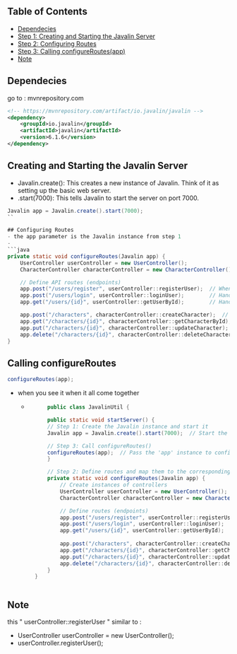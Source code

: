 ## Table of Contents
- [Dependecies](#dependecies)
- [Step 1: Creating and Starting the Javalin Server](#creating-and-starting-the-javalin-server)
- [Step 2: Configuring Routes](#configuring-routes)
- [Step 3: Calling configureRoutes(app)](#calling-configureRoutes)
- [Note](#note)

## Dependecies
go to : mvnrepository.com
```xml
<!-- https://mvnrepository.com/artifact/io.javalin/javalin -->
<dependency>
    <groupId>io.javalin</groupId>
    <artifactId>javalin</artifactId>
    <version>6.1.6</version>
</dependency>
```

## Creating and Starting the Javalin Server
- Javalin.create(): This creates a new instance of Javalin. Think of it as setting up the basic web server.
- .start(7000): This tells Javalin to start the server on port 7000. 
```java
Javalin app = Javalin.create().start(7000);
``

## Configuring Routes
- the app parameter is the Javalin instance from step 1
- 
```java
private static void configureRoutes(Javalin app) {
    UserController userController = new UserController();
    CharacterController characterController = new CharacterController();

    // Define API routes (endpoints)
    app.post("/users/register", userController::registerUser);  // When a POST request is made to /users/register, call registerUser
    app.post("/users/login", userController::loginUser);        // Handle POST requests to /users/login
    app.get("/users/{id}", userController::getUserById);        // Handle GET requests to /users/{id}

    app.post("/characters", characterController::createCharacter);  // Create a character
    app.get("/characters/{id}", characterController::getCharacterById);  // Get character by ID
    app.put("/characters/{id}", characterController::updateCharacter);  // Update a character
    app.delete("/characters/{id}", characterController::deleteCharacter);  // Delete a character
}
```

## Calling configureRoutes
```java
configureRoutes(app); 
```

- when you see it when it all come together 
    - ```java
            public class JavalinUtil {

            public static void startServer() {
            // Step 1: Create the Javalin instance and start it
            Javalin app = Javalin.create().start(7000);  // Start the server on port 7000

            // Step 3: Call configureRoutes() 
            configureRoutes(app);  // Pass the 'app' instance to configureRoutes
            }

            // Step 2: Define routes and map them to the corresponding controller methods
            private static void configureRoutes(Javalin app) {
                // Create instances of controllers
                UserController userController = new UserController();
                CharacterController characterController = new CharacterController();

                // Define routes (endpoints)
                app.post("/users/register", userController::registerUser);  // POST request to /users/register
                app.post("/users/login", userController::loginUser);        // POST request to /users/login
                app.get("/users/{id}", userController::getUserById);        // GET request to /users/{id}
        
                app.post("/characters", characterController::createCharacter);  // POST request to /characters
                app.get("/characters/{id}", characterController::getCharacterById);  // GET request to /characters/{id}
                app.put("/characters/{id}", characterController::updateCharacter);  // PUT request to /characters/{id}
                app.delete("/characters/{id}", characterController::deleteCharacter);  // DELETE request to /characters/{id}
            }
        }
    ```

## Note
this " userController::registerUser " similar to :
- UserController userController = new UserController();
- userController.registerUser();